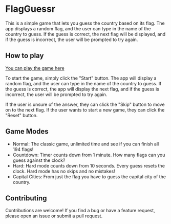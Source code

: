 # FlagGuessr

This is a simple game that lets you guess the country based on its flag. The app displays a random flag, and the user can type in the name of the country to guess. If the guess is correct, the next flag will be displayed, and if the guess is incorrect, the user will be prompted to try again.

## How to play


[You can play the game here](https://alexanderjdavey.github.io/FlagGuessr/)

To start the game, simply click the "Start" button. The app will display a random flag, and the user can type in the name of the country to guess. If the guess is correct, the app will display the next flag, and if the guess is incorrect, the user will be prompted to try again.

If the user is unsure of the answer, they can click the "Skip" button to move on to the next flag. If the user wants to start a new game, they can click the "Reset" button.

## Game Modes

- Normal: The classic game, unlimited time and see if you can finish all 194 flags!
- Countdown: Timer counts down from 1 minute. How many flags can you guess against the clock?
- Hard: Hard mode counts down from 10 seconds. Every guess resets the clock. Hard mode has no skips and no mistakes!
- Capital Cities: From just the flag you have to guess the capital city of the country.

## Contributing

Contributions are welcome! If you find a bug or have a feature request, please open an issue or submit a pull request.
